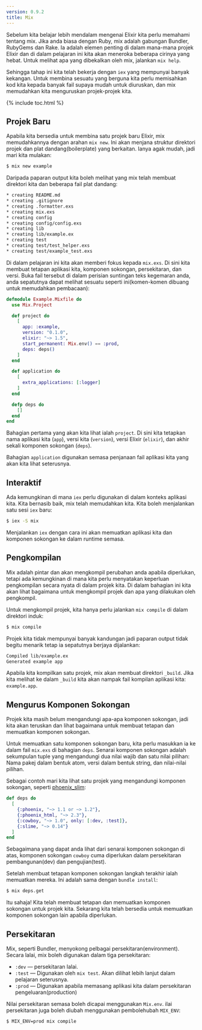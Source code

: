 ```yaml
---
version: 0.9.2
title: Mix
---
```


Sebelum kita belajar lebih mendalam mengenai Elixir kita perlu memahami tentang mix.  Jika anda biasa dengan Ruby, mix adalah gabungan Bundler, RubyGems dan Rake.  Ia adalah elemen penting di dalam mana-mana projek Elixir dan di dalam pelajaran ini kita akan meneroka beberapa cirinya yang hebat.  Untuk melihat apa yang dibekalkan oleh mix, jalankan `mix help`.

Sehingga tahap ini kita telah bekerja dengan `iex` yang mempunyai banyak kekangan.  Untuk membina sesuatu yang berguna kita perlu memisahkan kod kita kepada banyak fail supaya mudah untuk diuruskan, dan mix memudahkan kita menguruskan projek-projek kita.

{% include toc.html %}

## Projek Baru

Apabila kita bersedia untuk membina satu projek baru Elixir, mix memudahkannya dengan arahan `mix new`.  Ini akan menjana struktur direktori projek dan plat dandang(boilerplate) yang berkaitan.  Ianya agak mudah, jadi mari kita mulakan:

```bash
$ mix new example
```

Daripada paparan output kita boleh melihat yang mix telah membuat direktori kita dan beberapa fail plat dandang:

```bash
* creating README.md
* creating .gitignore
* creating .formatter.exs
* creating mix.exs
* creating config
* creating config/config.exs
* creating lib
* creating lib/example.ex
* creating test
* creating test/test_helper.exs
* creating test/example_test.exs
```

Di dalam pelajaran ini kita akan memberi fokus kepada `mix.exs`.  Di sini kita membuat tetapan aplikasi kita, komponen sokongan, persekitaran, dan versi.  Buka fail tersebut di dalam perisian suntingan teks kegemaran anda, anda sepatutnya dapat melihat sesuatu seperti ini(komen-komen dibuang untuk memudahkan pembacaan):

```elixir
defmodule Example.Mixfile do
  use Mix.Project

  def project do
    [
      app: :example,
      version: "0.1.0",
      elixir: "~> 1.5",
      start_permanent: Mix.env() == :prod,
      deps: deps()
    ]
  end

  def application do
    [
      extra_applications: [:logger]
    ]
  end

  defp deps do
    []
  end
end
```

Bahagian pertama yang akan kita lihat ialah `project`.  Di sini kita tetapkan nama aplikasi kita (`app`), versi kita (`version`), versi Elixir (`elixir`), dan akhir sekali komponen sokongan (`deps`).

Bahagian `application` digunakan semasa penjanaan fail aplikasi kita yang akan kita lihat seterusnya.

## Interaktif

Ada kemungkinan di mana `iex` perlu digunakan di dalam konteks aplikasi kita.  Kita bernasib baik, mix telah memudahkan kita.  Kita boleh menjalankan satu sesi `iex` baru:

```bash
$ iex -S mix
```

Menjalankan `iex` dengan cara ini akan memuatkan aplikasi kita dan komponen sokongan ke dalam runtime semasa.

## Pengkompilan

Mix adalah pintar dan akan mengkompil perubahan anda apabila diperlukan, tetapi ada kemungkinan di mana kita perlu menyatakan keperluan pengkompilan secara nyata di dalam projek kita.  Di dalam bahagian ini kita akan lihat bagaimana untuk mengkompil projek dan apa yang dilakukan oleh pengkompil.

Untuk mengkompil projek, kita hanya perlu jalankan `mix compile` di dalam direktori induk:

```bash
$ mix compile
```

Projek kita tidak mempunyai banyak kandungan jadi paparan output tidak begitu menarik tetap ia sepatutnya berjaya dijalankan:

```bash
Compiled lib/example.ex
Generated example app
```

Apabila kita kompilkan satu projek, mix akan membuat direktori `_build`.  Jika kita melihat ke dalam `_build` kita akan nampak fail kompilan aplikasi kita: `example.app`.

## Mengurus Komponen Sokongan

Projek kita masih belum mengandungi apa-apa komponen sokongan, jadi kita akan teruskan dan lihat bagaimana untuk membuat tetapan dan memuatkan komponen sokongan.

Untuk memuatkan satu komponen sokongan baru, kita perlu masukkan ia ke dalam fail `mix.exs` di bahagian `deps`.  Senarai komponen sokongan adalah sekumpulan tuple yang mengandungi dua nilai wajib dan  satu nilai pilihan:  Nama pakej dalam bentuk atom, versi dalam bentuk string, dan nilai-nilai pilihan.

Sebagai contoh mari kita lihat satu projek yang mengandungi komponen sokongan, seperti [phoenix_slim](https://github.com/doomspork/phoenix_slim):

```elixir
def deps do
  [
    {:phoenix, "~> 1.1 or ~> 1.2"},
    {:phoenix_html, "~> 2.3"},
    {:cowboy, "~> 1.0", only: [:dev, :test]},
    {:slime, "~> 0.14"}
  ]
end
```

Sebagaimana yang dapat anda lihat dari senarai komponen sokongan di atas, komponen sokongan `cowboy` cuma diperlukan dalam persekitaran pembangunan(dev) dan pengujian(test).

Setelah membuat tetapan komponen sokongan langkah terakhir ialah memuatkan mereka.  Ini adalah sama dengan `bundle install`:

```bash
$ mix deps.get
```

Itu sahaja!  Kita telah membuat tetapan dan memuatkan komponen sokongan untuk projek kita.  Sekarang kita telah bersedia untuk memuatkan komponen sokongan lain apabila diperlukan.

## Persekitaran

Mix, seperti Bundler, menyokong pelbagai persekitaran(environment).  Secara lalai, mix boleh digunakan dalam tiga persekitaran:

+ `:dev` — persekitaran lalai.
+ `:test` — Digunakan oleh `mix test`.  Akan dilihat lebih lanjut dalam pelajaran seterusnya.
+ `:prod` — Digunakan apabila memasang aplikasi kita dalam persekitaran pengeluaran(production)

Nilai persekitaran semasa boleh dicapai menggunakan `Mix.env`.  ilai persekitaran juga boleh diubah menggunakan pembolehubah `MIX_ENV`:

```bash
$ MIX_ENV=prod mix compile
```
